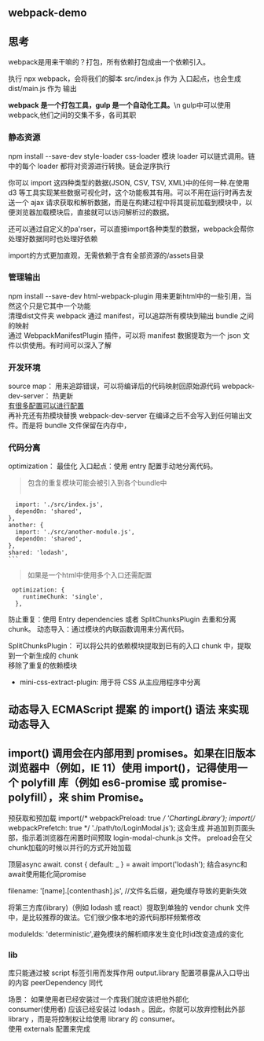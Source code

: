 ## webpack-demo

## 思考
webpack是用来干嘛的？打包，所有依赖打包成由一个依赖引入。 

执行 npx webpack，会将我们的脚本 src/index.js 作为 入口起点，也会生成 dist/main.js 作为 输出 

**webpack 是一个打包工具，gulp 是一个自动化工具。**\n
gulp中可以使用webpack,他们之间的交集不多，各司其职



### 静态资源
npm install --save-dev style-loader css-loader 
模块 loader 可以链式调用。链中的每个 loader 都将对资源进行转换。链会逆序执行 

你可以 import 这四种类型的数据(JSON, CSV, TSV, XML)中的任何一种.在使用 d3 等工具实现某些数据可视化时，这个功能极其有用。可以不用在运行时再去发送一个 ajax 请求获取和解析数据，而是在构建过程中将其提前加载到模块中，以便浏览器加载模块后，直接就可以访问解析过的数据。

还可以通过自定义的pa'rser，可以直接import各种类型的数据，webpack会帮你处理好数据同时也处理好依赖

import的方式更加直观，无需依赖于含有全部资源的/assets目录

### 管理输出
npm install --save-dev html-webpack-plugin
用来更新html中的一些引用，当然这个只是它其中一个功能  
清理dist文件夹 
webpack 通过 manifest，可以追踪所有模块到输出 bundle 之间的映射  
通过 WebpackManifestPlugin 插件，可以将 manifest 数据提取为一个 json 文件以供使用。有时间可以深入了解


### 开发环境
source map： 用来追踪错误，可以将编译后的代码映射回原始源代码
webpack-dev-server：  热更新  
    [有很多配置可以进行配置](https://webpack.docschina.org/configuration/dev-server)  
    再补充还有热模块替换 
    webpack-dev-server 在编译之后不会写入到任何输出文件。而是将 bundle 文件保留在内存中，


### 代码分离
optimization： 最佳化
入口起点：使用 entry 配置手动地分离代码。
>   包含的重复模块可能会被引入到各个bundle中
>  ```index: {
      import: './src/index.js',
      dependOn: 'shared',
    },
    another: {
      import: './src/another-module.js',
      dependOn: 'shared',
    },
    shared: 'lodash',
    ```
> 如果是一个html中使用多个入口还需配置
```
 optimization: {
    runtimeChunk: 'single',
  },
```

防止重复：使用 Entry dependencies 或者 SplitChunksPlugin 去重和分离 chunk。
动态导入：通过模块的内联函数调用来分离代码。
 
SplitChunksPlugin： 可以将公共的依赖模块提取到已有的入口 chunk 中，提取到一个新生成的 chunk  
移除了重复的依赖模块
- mini-css-extract-plugin: 用于将 CSS 从主应用程序中分离  

**动态导入**
 ECMAScript 提案 的 import() 语法 来实现动态导入
-----
import() 调用会在内部用到 promises。如果在旧版本浏览器中（例如，IE 11）使用 import()，记得使用一个 polyfill 库（例如 es6-promise 或 promise-polyfill），来 shim Promise。
----
预获取和预加载
import(/* webpackPreload: true */ 'ChartingLibrary');
import(/* webpackPrefetch: true */ './path/to/LoginModal.js');
这会生成 <link rel="prefetch" href="login-modal-chunk.js"> 并追加到页面头部，指示着浏览器在闲置时间预取 login-modal-chunk.js 文件。
preload会在父chunk加载的时候以并行的方式开始加载  

顶层async await.
const { default: _ } = await import('lodash');
结合async和await使用能化简promise 

filename: '[name].[contenthash].js', //文件名后缀，避免缓存导致的更新失效  

将第三方库(library)（例如 lodash 或 react）提取到单独的 vendor chunk 文件中，是比较推荐的做法。它们很少像本地的源代码那样频繁修改  

moduleIds: 'deterministic',避免模块的解析顺序发生变化时id改变造成的变化


### lib
库只能通过被 script 标签引用而发挥作用
output.library 配置项暴露从入口导出的内容
peerDependency   同代

场景： 如果使用者已经安装过一个库我们就应该把他外部化   
consumer(使用者) 应该已经安装过 lodash 。因此，你就可以放弃控制此外部 library ，而是将控制权让给使用 library 的 consumer。   
使用 externals 配置来完成 